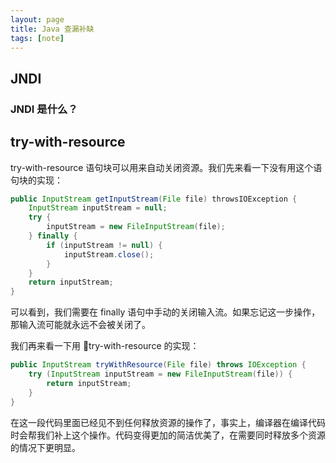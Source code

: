 ```yaml
---
layout: page
title: Java 查漏补缺
tags: [note]
---
```


## JNDI

### JNDI 是什么？

## try-with-resource

try-with-resource 语句块可以用来自动关闭资源。我们先来看一下没有用这个语句块的实现：

~~~java
public InputStream getInputStream(File file) throwsIOException {
    InputStream inputStream = null;
    try {
        inputStream = new FileInputStream(file);
    } finally {
        if (inputStream != null) {
            inputStream.close();
        }
    }
    return inputStream;
}
~~~

可以看到，我们需要在 finally 语句中手动的关闭输入流。如果忘记这一步操作，那输入流可能就永远不会被关闭了。

我们再来看一下用 try-with-resource 的实现：

~~~java
public InputStream tryWithResource(File file) throws IOException {
    try (InputStream inputStream = new FileInputStream(file)) {
        return inputStream;
    }
}
~~~

在这一段代码里面已经见不到任何释放资源的操作了，事实上，编译器在编译代码时会帮我们补上这个操作。代码变得更加的简洁优美了，在需要同时释放多个资源的情况下更明显。